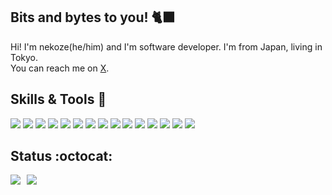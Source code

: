 ## Bits and bytes to you! :black_cat:
Hi! I'm nekoze(he/him) and I'm software developer. I'm from Japan, living in Tokyo.<br>
You can reach me on [X](https://twitter.com/nekoze_da).

## Skills & Tools :paw_prints:

![](https://img.shields.io/static/v1?label=Keyboard&message=Zoom75%20TIGA&style=flat&logoColor=white&color=248A7E)
![](https://img.shields.io/static/v1?label=Mouse&message=MX%20Master%203S&style=flat&logo=logitech&logoColor=white&color=248A7E)
![](https://img.shields.io/static/v1?label=OS&message=macOS&style=flat&logo=apple&logoColor=white&color=248A7E)
![](https://img.shields.io/static/v1?label=VSCode&message=VSCode&logoColor=white&color=248A7E)
![](https://img.shields.io/static/v1?label=Language&message=HTML/CSS/JavaScript&style=flat&logo=html5&logoColor=white&color=248A7E)
![](https://img.shields.io/static/v1?label=Language&message=TypeScript&style=flat&logo=typescript&logoColor=white&color=248A7E)
![](https://img.shields.io/static/v1?label=Language&message=Python&style=flat&logo=python&logoColor=white&color=248A7E)
![](https://img.shields.io/static/v1?label=Language&message=Go&style=flat&logo=go&logoColor=white&color=248A7E)
![](https://img.shields.io/static/v1?label=Language&message=Ruby&style=flat&logo=ruby&logoColor=white&color=248A7E)
![](https://img.shields.io/static/v1?label=Code&message=Node.js&style=flat&logo=nodedotjs&logoColor=white&color=248A7E)
![](https://img.shields.io/static/v1?label=Code&message=Vue&style=flat&logo=vue.js&logoColor=white&color=248A7E)
![](https://img.shields.io/static/v1?label=Code&message=React&style=flat&logo=react&logoColor=white&color=248A7E)
![](https://img.shields.io/static/v1?label=Tools&message=Docker&style=flat&logo=docker&logoColor=white&color=248A7E)
![](https://img.shields.io/static/v1?label=Cloud&message=AWS&style=flat&logo=amazon%20aws&logoColor=white&color=248A7E)
![](https://img.shields.io/static/v1?label=Cloud&message=GCP&style=flat&logo=Google%20Cloud&logoColor=white&color=248A7E)


## Status :octocat:
<div style="display: flex; gap: 10px; align-items: start;">
  <a href="https://github.com/anuraghazra/github-readme-stats">
    <picture>
      <source
        srcset="https://github-readme-stats-xi-plum-88.vercel.app/api?username=nekoze1210&show_icons=true&title_color=248A7E&icon_color=5B623C&text_color=ffffff&bg_color=00000000&count_private=true&hide_border=true&hide_title=true"
        media="(prefers-color-scheme: dark)"
      />
      <source
        srcset="https://github-readme-stats-xi-plum-88.vercel.app/api?username=nekoze1210&show_icons=true&title_color=248A7E&icon_color=5B623C&text_color=000000&bg_color=00000000&count_private=true&hide_border=true&hide_title=true"
        media="(prefers-color-scheme: light), (prefers-color-scheme: no-preference)"
      />
      <img src="https://github-readme-stats-xi-plum-88.vercel.app/api?username=nekoze1210&show_icons=true&title_color=248A7E&icon_color=5B623C&text_color=000000&bg_color=00000000&count_private=true&hide_border=true&hide_title=true" />
    </picture>
  </a>
  <a href="https://github.com/anuraghazra/github-readme-stats">
    <picture>
      <source
        srcset="https://github-readme-stats-xi-plum-88.vercel.app/api/top-langs/?username=nekoze1210&title_color=248A7E&icon_color=5B623C&text_color=ffffff&bg_color=00000000&count_private=true&hide_border=true&layout=compact&hide_title=true"
        media="(prefers-color-scheme: dark)"
      />
      <source
        srcset="https://github-readme-stats-xi-plum-88.vercel.app/api/top-langs/?username=nekoze1210&title_color=248A7E&icon_color=5B623C&text_color=000000&bg_color=00000000&count_private=true&hide_border=true&layout=compact&hide_title=true"
        media="(prefers-color-scheme: light), (prefers-color-scheme: no-preference)"
      />
      <img src="https://github-readme-stats-xi-plum-88.vercel.app/api/top-langs/?username=nekoze1210&title_color=248A7E&icon_color=5B623C&text_color=000000&bg_color=00000000&count_private=true&hide_border=true&layout=compact&hide_title=true" />
    </picture>
  </a>
</div>

